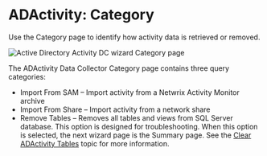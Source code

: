 # ADActivity: Category

Use the Category page to identify how activity data is retrieved or removed.

![Active Directory Activity DC wizard Category page](/img/product_docs/accessanalyzer/11.6/admin/datacollector/adinventory/category.webp)

The ADActivity Data Collector Category page contains three query categories:

- Import From SAM – Import activity from a Netwrix Activity Monitor archive
- Import From Share – Import activity from a network share
- Remove Tables – Removes all tables and views from SQL Server database. This option is designed for
  troubleshooting. When this option is selected, the next wizard page is the Summary page. See the
  [Clear ADActivity Tables](/docs/accessanalyzer/11.6/admin/datacollector/adactivity/cleartables.md)
  topic for more information.
